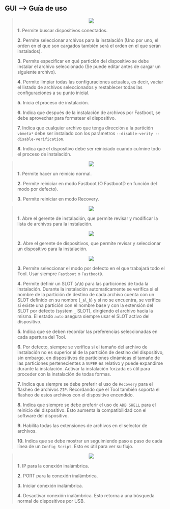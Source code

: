 <h2>GUI --> Guía de uso</h2>

>
> <p align="center"> <img src="https://raw.githubusercontent.com/BlassGO/AutoIMG_Doc/main/images/tool.png"></p>
> 
> **1.** Permite buscar dispositivos conectados.
> 
> **2.** Permite seleccionar archivos para la instalación (Uno por uno, el orden en el que son cargados también será el orden en el que serán instalados).
> 
> **3.** Permite especificar en qué partición del dispositivo se debe instalar el archivo seleccionado (Se puede editar antes de cargar un siguiente archivo).
> 
> **4.** Permite limpiar todas las configuraciones actuales, es decir, vaciar el listado de archivos seleccionados y restablecer todas las configuraciones a su punto inicial.
> 
> **5.** Inicia el proceso de instalación.
> 
> **6.** Indica que después de la instalación de archivos por Fastboot, se debe aprovechar para formatear el dispositivo.
> 
> **7.** Indica que cualquier archivo que tenga dirección a la partición `vbmeta*` debe ser instalado con los parámetros `--disable-verity --disable-verification`.
> 
> **8.** Indica que el dispositivo debe ser reiniciado cuando culmine todo el proceso de instalación.


>
> <p align="center"> <img src="https://raw.githubusercontent.com/BlassGO/AutoIMG_Doc/main/images/tool2.png"></p>
> 
> **1.** Permite hacer un reinicio normal.
> 
> **2.** Permite reiniciar en modo Fastboot (O FastbootD en función del modo por defecto).
> 
> **3.** Permite reiniciar en modo Recovery.


>
> <p align="center"> <img src="https://raw.githubusercontent.com/BlassGO/AutoIMG_Doc/main/images/tool3.png"></p>
> 
> **1.** Abre el gerente de instalación, que permite revisar y modificar la lista de archivos para la instalación.
> <p align="center"> <img src="https://raw.githubusercontent.com/BlassGO/AutoIMG_Doc/main/images/install_manager.png"></p>
> 
> **2.** Abre el gerente de dispositivos, que permite revisar y seleccionar un dispositivo para la instalación.
> <p align="center"> <img src="https://raw.githubusercontent.com/BlassGO/AutoIMG_Doc/main/images/device_manager.png"></p>
> 
> **3.** Permite seleccionar el modo por defecto en el que trabajará todo el Tool. Usar siempre `Fastboot` o `FastbootD`.
> 
> **4.** Permite definir un SLOT (`a`\\`b`) para las particiones de toda la instalación. Durante la instalación automaticamente se verifica si el nombre de la partición de destino de cada archivo cuenta con un SLOT definido en su nombre (`_a`\\`_b`) y si no se encuentra, se verifica si existe una partición con el nombre base y con la extensión del SLOT por defecto (system `_` SLOT), dirigiendo el archivo hacia la misma. El estado `auto` asegura siempre usar el SLOT activo del dispositivo.
> 
> **5.** Indica que se deben recordar las preferencias seleccionadas en cada apertura del Tool.
> 
> **6.** Por defecto, siempre se verifica si el tamaño del archivo de instalación no es superior al de la partición de destino del dispositivo, sin embargo, en dispositivos de particiones dinámicas el tamaño de las particiones pertenecientes a `SUPER` es relativo y puede expandirse durante la instalación. Activar la instalación forzada es útil para proceder con la instalación de todas formas.
>
> **7.** Indica que siempre se debe preferir el uso de `Recovery` para el flasheo de archivos `ZIP`. Recordando que el Tool también soporta el flasheo de estos archivos con el dispositivo encendido.
>
> **8.** Indica que siempre se debe preferir el uso de `ADB SHELL` para el reinicio del dispositivo. Esto aumenta la compatibilidad con el software del dispositivo.
> 
> **9.** Habilita todas las extensiones de archivos en el selector de archivos.
>
> **10.** Indica que se debe mostrar un seguimiendo paso a paso de cada línea de un `Config Script`. Esto es útil para ver su flujo.


>
> <p align="center"> <img src="https://raw.githubusercontent.com/BlassGO/AutoIMG_Doc/main/images/tool4.png"></p>
> 
> **1.** IP para la conexión inalámbrica.
> 
> **2.** PORT para la conexión inalámbrica.
> 
> **3.** Iniciar conexión inalámbrica.
>
> **4.** Desactivar conexión inalámbrica. Esto retorna a una búsqueda normal de dispositivos por USB.